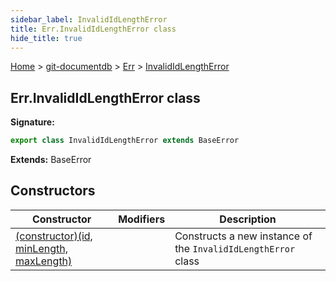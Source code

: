 ```yaml
---
sidebar_label: InvalidIdLengthError
title: Err.InvalidIdLengthError class
hide_title: true
---
```


[Home](./index.md) &gt; [git-documentdb](./git-documentdb.md) &gt; [Err](./git-documentdb.err.md) &gt; [InvalidIdLengthError](./git-documentdb.err.invalididlengtherror.md)

## Err.InvalidIdLengthError class


<b>Signature:</b>

```typescript
export class InvalidIdLengthError extends BaseError 
```
<b>Extends:</b> BaseError

## Constructors

|  Constructor | Modifiers | Description |
|  --- | --- | --- |
|  [(constructor)(id, minLength, maxLength)](./git-documentdb.err.invalididlengtherror._constructor_.md) |  | Constructs a new instance of the <code>InvalidIdLengthError</code> class |

